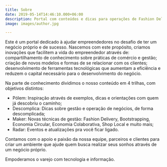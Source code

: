 ```yaml
---
title: Sobre
date: 2019-05-14T14:46:10.000+06:00
description: Portal com conteúdos e dicas para operações de Fashion Delivery.
image: images/author.jpg

---
```

Este é um portal dedicado à ajudar empreendedores no desafio de ter um negócio próprio e de sucesso. Nascemos com este propósito, criamos inovações que facilitem a vida do empreendedor através de: compartilhamento de conhecimento sobre práticas de comércio e gestão; criação de novos modelos e formas de se relacionar com os clientes; desenvolvimento de ferramentas tecnológicas que aumentam a eficiência e reduzem o capital necessário para o desenvolvimento do negócio.

Na parte de conhecimento dividimos o nosso conteúdo em 4 trilhas, com objetivos distintos:

* Pólem: Inspiração através de exemplos, dicas e orientações com quem já descobriu o caminho;
* Descomplica: Dicas sobre gestão e operação de negócios, de forma descomplicada;
* Maker: Novas técnicas de gestão: Fashion Delivery, Bootstrapping, Economia Circular, Economia Colaborativa, Shop Local e muito mais;
* Radar: Eventos e atualizações pra você ficar ligado.

Contamos com o apoio e paixão da nossa equipe, parceiros e clientes para criar um ambiente que ajude quem busca realizar seus sonhos através de um negócio próprio. 

Empoderamos o varejo com tecnologia e informação.